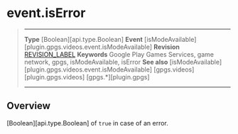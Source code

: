 # event.isError

> --------------------- ------------------------------------------------------------------------------------------
> __Type__              [Boolean][api.type.Boolean]
> __Event__             [isModeAvailable][plugin.gpgs.videos.event.isModeAvailable]
> __Revision__          [REVISION_LABEL](REVISION_URL)
> __Keywords__          Google Play Games Services, game network, gpgs, isModeAvailable, isError
> __See also__          [isModeAvailable][plugin.gpgs.videos.event.isModeAvailable]
>						[gpgs.videos][plugin.gpgs.videos]
>                       [gpgs.*][plugin.gpgs]
> --------------------- ------------------------------------------------------------------------------------------

## Overview

[Boolean][api.type.Boolean] of `true` in case of an error.